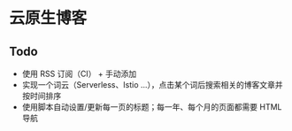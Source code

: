 # 云原生博客

## Todo

* 使用 RSS 订阅（CI） + 手动添加
* 实现一个词云（Serverless、Istio ...），点击某个词后搜索相关的博客文章并按时间排序
* 使用脚本自动设置/更新每一页的标题；每一年、每个月的页面都需要 HTML 导航
